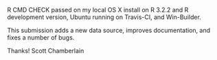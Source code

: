 R CMD CHECK passed on my local OS X install on R 3.2.2 and R development version, Ubuntu running on Travis-CI, and 
Win-Builder.

This submission adds a new data source, improves documentation, and fixes a number of bugs. 

Thanks! Scott Chamberlain
